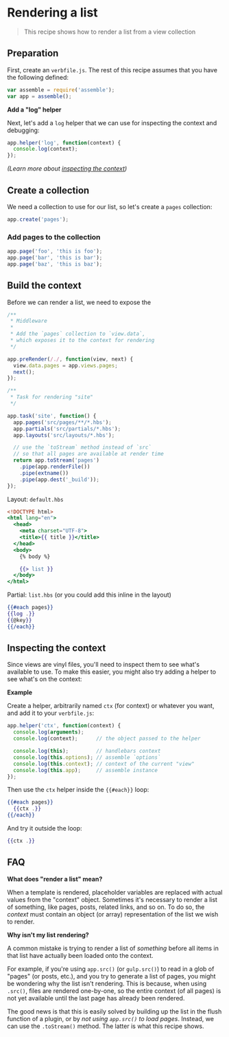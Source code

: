 # Rendering a list

> This recipe shows how to render a list from a view collection

## Preparation

First, create an `verbfile.js`.  The rest of this recipe assumes that you have the following defined:

```js
var assemble = require('assemble');
var app = assemble();
```

**Add a "log" helper**

Next, let's add a `log` helper that we can use for inspecting the context and debugging:

```js
app.helper('log', function(context) {
  console.log(context);
});
```

_(Learn more about [inspecting the context](./inspecting-the-context.md))_

## Create a collection

We need a collection to use for our list, so let's create a `pages` collection:

```js
app.create('pages');
```

### Add pages to the collection

```js
app.page('foo', 'this is foo');
app.page('bar', 'this is bar');
app.page('baz', 'this is baz');
```

## Build the context

Before we can render a list, we need to expose the 

```js
/**
 * Middleware
 *
 * Add the `pages` collection to `view.data`,
 * which exposes it to the context for rendering
 */

app.preRender(/./, function(view, next) {
  view.data.pages = app.views.pages;
  next();
});

/**
 * Task for rendering "site"
 */

app.task('site', function() {
  app.pages('src/pages/**/*.hbs');
  app.partials('src/partials/*.hbs');
  app.layouts('src/layouts/*.hbs');

  // use the `toStream` method instead of `src`
  // so that all pages are available at render time
  return app.toStream('pages')
    .pipe(app.renderFile())
    .pipe(extname())
    .pipe(app.dest('_build'));
});
```

Layout: `default.hbs`

```handlebars
<!DOCTYPE html>
<html lang="en">
  <head>
    <meta charset="UTF-8">
    <title>{{ title }}</title>
  </head>
  <body>
    {% body %}

    {{> list }}
  </body>
</html>
```

Partial: `list.hbs` (or you could add this inline in the layout)


```handlebars
{{#each pages}}
{{log .}}
{{@key}}
{{/each}}
```

## Inspecting the context


Since views are vinyl files, you'll need to inspect them to see what's available to use. To make this easier, you might also try adding a helper to see what's on the context:

**Example**

Create a helper, arbitrarily named `ctx` (for context) or whatever you want, and add it to your `verbfile.js`:

```js
app.helper('ctx', function(context) {
  console.log(arguments);
  console.log(context);      // the object passed to the helper

  console.log(this);         // handlebars context
  console.log(this.options); // assemble `options`
  console.log(this.context); // context of the current "view"
  console.log(this.app);     // assemble instance
});
```

Then use the `ctx` helper inside the `{{#each}}` loop:

```handlebars
{{#each pages}}
  {{ctx .}}
{{/each}}
```

And try it outside the loop:

```handlebars
{{ctx .}}
```


## FAQ

**What does "render a list" mean?**

When a template is rendered, placeholder variables are replaced with actual values from the "context" object. Sometimes it's necessary to render a list of something, like pages, posts, related links, and so on. To do so, the _context_ must contain an object (or array) representation of the list we wish to render. 

**Why isn't my list rendering?**

A common mistake is trying to render a list of _something_ before all items in that list have actually been loaded onto the context. 

For example, if you're using `app.src()` (or `gulp.src()`) to read in a glob of "pages" (or posts, etc.), and you try to generate a list of pages, you might be wondering why the list isn't rendering. This is because, when using `.src()`, files are rendered one-by-one, so the entire context (of all pages) is not yet available until the last page has already been rendered.

The good news is that this is easily solved by building up the list in the flush function of a plugin, or by _not using `app.src()` to load pages_. Instead, we can use the `.toStream()` method. The latter is what this recipe shows.
